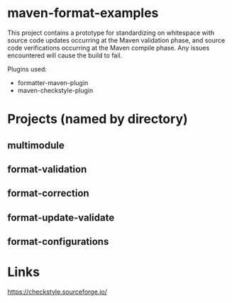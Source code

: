# maven-format-examples
This project contains a prototype for standardizing on whitespace with source code updates occurring at the Maven validation phase, and source code verifications occurring at the Maven compile phase.  Any issues encountered will cause the build to fail. 

Plugins used:
* formatter-maven-plugin
* maven-checkstyle-plugin

# Projects (named by directory)
## multimodule
## format-validation
## format-correction
## format-update-validate
## format-configurations

# Links
https://checkstyle.sourceforge.io/
